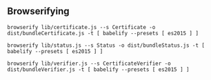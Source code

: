 
## Browserifying

    browserify lib/certificate.js --s Certificate -o dist/bundleCertificate.js -t [ babelify --presets [ es2015 ] ]

    browserify lib/status.js --s Status -o dist/bundleStatus.js -t [ babelify --presets [ es2015 ] ]

    browserify lib/verifier.js --s CertificateVerifier -o dist/bundleVerifier.js -t [ babelify --presets [ es2015 ] ]
